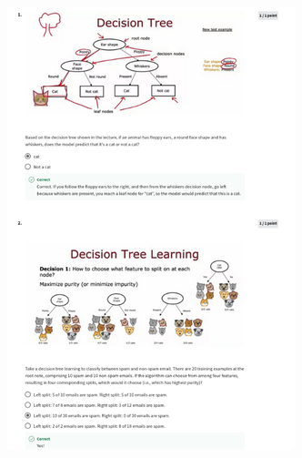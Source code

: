 ![](https://github.com/aditya-agr/Machine-Learning-Specialization/blob/9d6b795c6a43d44b2c498df8ad3225f8c8849728/C2%20-%20Advanced%20Learning%20Algorithms/week4/practice-quiz-decision-trees/ss1.png)